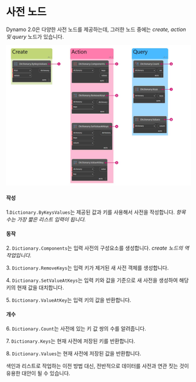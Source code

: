 # 사전 노드

Dynamo 2.0은 다양한 사전 노드를 제공하는데, 그러한 노드 중에는 _create, action 및 query_ 노드가 있습니다.

![](<../images/5-5/2/dictionary nodes - nodes.jpg>)

#### 작성

1.`Dictionary.ByKeysValues`는 제공된 값과 키를 사용해서 사전을 작성합니다. _항목 수는 가장 짧은 리스트 입력이 됩니다._

#### 동작

2\. `Dictionary.Components`는 입력 사전의 구성요소를 생성합니다. _create 노드의 역 작업입니다._

3\. `Dictionary.RemoveKeys`는 입력 키가 제거된 새 사전 객체를 생성합니다.

4\. `Dictionary.SetValueAtKeys`는 입력 키와 값을 기준으로 새 사전을 생성하여 해당 키의 현재 값을 대치합니다.

5\. `Dictionary.ValueAtKey`는 입력 키의 값을 반환합니다.

#### 개수

6\. `Dictionary.Count`는 사전에 있는 키 값 쌍의 수를 알려줍니다.

7\. `Dictionary.Keys`는 현재 사전에 저장된 키를 반환합니다.

8\. `Dictionary.Values`는 현재 사전에 저장된 값을 반환합니다.

색인과 리스트로 작업하는 이전 방법 대신, 전반적으로 데이터를 사전과 연관 짓는 것이 유용한 대안이 될 수 있습니다.
